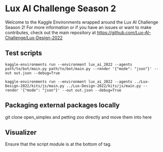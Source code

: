 # Lux AI Challenge Season 2

Welcome to the Kaggle Environments wrapped around the Lux AI Challenge Season 2! For more information or if you have an issues or want to make contributes, check out the main repository at https://github.com/Lux-AI-Challenge/Lux-Design-2022

## Test scripts

```
kaggle-environments run --environment lux_ai_2022 --agents path/to/bot/main.py path/to/bot/main.py --render '{"mode": "json"}' --out out.json --debug=True
```

```
kaggle-environments run --environment lux_ai_2022 --agents ../Lux-Design-2022/kits/js/main.py ../Lux-Design-2022/kits/js/main.py --render '{"mode": "json"}' --out out.json --debug=True
```

## Packaging external packages locally

git clone open_simplex and petting zoo directly and move them into here

## Visualizer

Ensure that the script module is at the bottom of <body> tag.